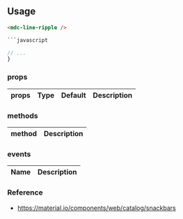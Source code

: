 ## Usage

````html
<mdc-line-ripple />

```javascript
````

```javascript
// ...
}
```

### props

| props | Type | Default | Description |
| ----- | ---- | ------- | ----------- |


### methods

| method | Description |
| ------ | ----------- |


### events

| Name | Description |
| ---- | ----------- |


### Reference

- <https://material.io/components/web/catalog/snackbars>
